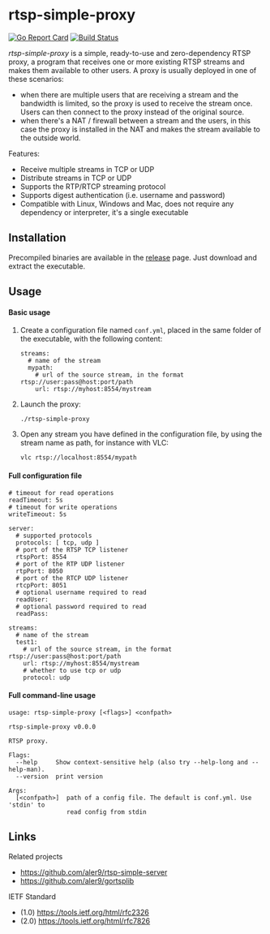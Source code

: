 
# rtsp-simple-proxy

[![Go Report Card](https://goreportcard.com/badge/github.com/aler9/rtsp-simple-proxy)](https://goreportcard.com/report/github.com/aler9/rtsp-simple-proxy)
[![Build Status](https://travis-ci.org/aler9/rtsp-simple-proxy.svg?branch=master)](https://travis-ci.org/aler9/rtsp-simple-proxy)

_rtsp-simple-proxy_ is a simple, ready-to-use and zero-dependency RTSP proxy, a program that receives one or more existing RTSP streams and makes them available to other users. A proxy is usually deployed in one of these scenarios:
* when there are multiple users that are receiving a stream and the bandwidth is limited, so the proxy is used to receive the stream once. Users can then connect to the proxy instead of the original source.
* when there's a NAT / firewall between a stream and the users, in this case the proxy is installed in the NAT and makes the stream available to the outside world.

Features:
* Receive multiple streams in TCP or UDP
* Distribute streams in TCP or UDP
* Supports the RTP/RTCP streaming protocol
* Supports digest authentication (i.e. username and password)
* Compatible with Linux, Windows and Mac, does not require any dependency or interpreter, it's a single executable

## Installation

Precompiled binaries are available in the [release](https://github.com/aler9/rtsp-simple-proxy/releases) page. Just download and extract the executable.

## Usage

#### Basic usage

1. Create a configuration file named `conf.yml`, placed in the same folder of the executable, with the following content:
   ```
   streams:
     # name of the stream
     mypath:
       # url of the source stream, in the format rtsp://user:pass@host:port/path
       url: rtsp://myhost:8554/mystream
   ```

2. Launch the proxy:
   ```
   ./rtsp-simple-proxy
   ```

3. Open any stream you have defined in the configuration file, by using the stream name as path, for instance with VLC:
   ```
   vlc rtsp://localhost:8554/mypath
   ```

#### Full configuration file

```
# timeout for read operations
readTimeout: 5s
# timeout for write operations
writeTimeout: 5s

server:
  # supported protocols
  protocols: [ tcp, udp ]
  # port of the RTSP TCP listener
  rtspPort: 8554
  # port of the RTP UDP listener
  rtpPort: 8050
  # port of the RTCP UDP listener
  rtcpPort: 8051
  # optional username required to read
  readUser:
  # optional password required to read
  readPass:

streams:
  # name of the stream
  test1:
    # url of the source stream, in the format rtsp://user:pass@host:port/path
    url: rtsp://myhost:8554/mystream
    # whether to use tcp or udp
    protocol: udp
```

#### Full command-line usage

```
usage: rtsp-simple-proxy [<flags>] <confpath>

rtsp-simple-proxy v0.0.0

RTSP proxy.

Flags:
  --help     Show context-sensitive help (also try --help-long and --help-man).
  --version  print version

Args:
  [<confpath>]  path of a config file. The default is conf.yml. Use 'stdin' to
                read config from stdin
```

## Links

Related projects
* https://github.com/aler9/rtsp-simple-server
* https://github.com/aler9/gortsplib

IETF Standard
* (1.0) https://tools.ietf.org/html/rfc2326
* (2.0) https://tools.ietf.org/html/rfc7826
